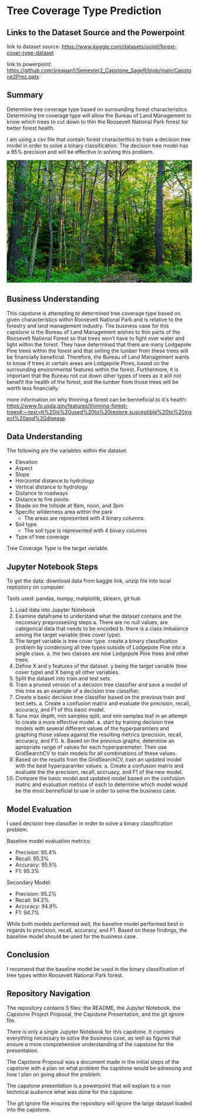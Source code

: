 # Tree Coverage Type Prediction

## Links to the Dataset Source and the Powerpoint

link to dataset source: https://www.kaggle.com/datasets/uciml/forest-cover-type-dataset

link to powerpoint: https://github.com/sreagan1/Semester2_Capstone_SageR/blob/main/Capstone2Prez.pptx

## Summary

Determine tree coverage type based on surrounding forest characteristics. Determining tre coverage type will allow the Bureau of Land Management to know which trees to cut down to thin the Roosevelt National Park forest for better forest health. 

I am using a csv file that contain forest characteritics to train a decision tree model in order to solve a binary classification. The decision tree model has a 95% precision and will be effective in solving this problem. 

![alt text](https://github.com/sreagan1/Semester2_Capstone_SageR/blob/main/README%20image.jpg)

## Business Understanding

This capstone is attempting to determined tree coverage type based on given characteristics within 
Roosevelt National Park and is relative to the forestry and land management industry. The business case 
for this capstone is the Bureau of Land Management wishes to thin parts of the Roosevelt National Forest
so that trees won’t have to fight over water and light within the forest. They have determined that there 
are many Lodgepole Pine trees within the forest and that selling the lumber from these trees will be 
financially beneficial. Therefore, the Bureau of Land Management wants to know if trees in certain areas 
are Lodgepole Pines, based on the surrounding environmental features within the forest. Furthermore, it is 
important that the Bureau not cut down other types of trees as it will not benefit the health of the forest, 
and the lumber from those trees will be worth less financially.

more information on why thinning a forest can be benneficial to it's health: https://www.fs.usda.gov/features/thinning-forest-trees#:~:text=It%20is%20used%20to%20restore,susceptible%20to%20insect%20and%20disease.

## Data Understanding

The following are the variables within the dataset:

- Elevation
- Aspect
- Slope
- Horizontal distance to hydrology
- Vertical distance to hydrology
- Distance to roadways
- Distance to fire points
- Shade on the hillside at 9am, noon, and 3pm
- Specific wilderness area within the park
    - The areas are represented with 4 binary columns
- Soil type. 
    - The soil type is represented with 4 binary columns 
- Type of tree coverage

Tree Coverage Type is the target variable. 

## Jupyter Notebook Steps

To get the data: download data from kaggle link, unzip file into local repository on computer.

Tools used: pandas, numpy, matplotlib, sklearn, git hub 

1. Load data into Jupyter Notebook
2. Examine dataframe to understand what the dataset contains and the neccesary preprossesing steps
    a. There are no null values, are categorical data that needs to be encoded
    b. there is a class imbalance among the target variable (tree cover type). 
3. The target variable is tree cover type. create a binary classification problem by condensing all tree types outside of Lodgepole Pine        into a single class. 
    a. the two classes are now Lodgepole Pine trees and other trees. 
4. Define X and y features of the dataset. y being the target variable (tree cover type) and X being all other variables.
5. Split the dataset into train and test sets. 
6. Train a pruned version of a decision tree classifier and save a model of this tree as an example of a decision tree classifier. 
7. Create a basic decision tree classifier based on the previous train and test sets. 
    a. Create a confusion matrix and evaluate the precision, recall, accuracy, and F1 of this basic model. 
8. Tune max depth, min samples split, and min samples leaf in an attempt to create a more effective model.
    a. start by training decision tree models with several different values of the hyperparamters and graphing those values against the            resulting metrics (precision, recall, accuracy, and F1). 
    b. Based on the previous graphs, determine an apropriate range of values for each hyperparemeter. Then use GridSearchCV to train models        for all combinations of these values. 
9. Based on the results from the GridSearchCV, train an updated model with the best hyperparamter values. 
    a. Create a confusion matrix and evaluate the the precision, recall, accruacy, and F1 of the new model. 
10. Compare the basic model and updated model based on the confusion matric and evaluation metrics of each to determine which model would be     the most benneficial to use in order to solve the business case. 

## Model Evaluation

I used decision tree classifier in order to solve a binary classification problem. 

Baseline model evaluation metrics:
- Precision: 95.4%
- Recall: 95.3%
- Accuracy: 95.5%
- F1: 95.3%

Secondary Model:
- Precision: 95.2%
- Recall: 94.2%
- Accuracy: 94.9%
- F1: 94.7%

While both models performed well, the baseline model performed best in regards to precision, recall, accuracy, and F1. 
Based on these findings, the baseline model should be used for the business case. 

## Conclusion 

I recomend that the baseline model be used in the binary classification of tree types within Roosevelt National Park forest. 

## Repository Navigation

The repository contains 5 files: the README, the Jupyter Notebook, the Capstone Project Proposal, the Capstone Presentation, and the git ignore file. 

There is only a single Jupyter Notebook for this capstone. It contains everything necessary to solve the business case, as well as figures that ensure a more comprehensive understanding of the capstone for the presentation. 

The Capstone Proposal was a document made in the initial steps of the capstone with a plan on what problem the capstone would be adressing and how I plan on going about the problem. 

The capstone presentation is a powerpoint that will explain to a non technical audience what was done for the capstone. 

The git ignore file ensures the repository will ignore the large dataset loaded into the capstone. 